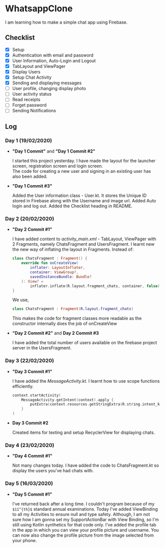 
# WhatsappClone  
I am learning how to make a simple chat app using Firebase.  
   
## Checklist

 - [x] Setup
 - [x] Authentication with email and password
 - [x] User Information, Auto-Login and Logout
 - [x] TabLayout and ViewPager
 - [x] Display Users
 - [x] Setup Chat Activity
 - [x] Sending and displaying messages
 - [ ] User profile, changing display photo
 - [ ] User activity status
 - [ ] Read receipts
 - [ ] Forget password
 - [ ] Sending Notifications

## Log  

### Day 1 (19/02/2020)

- **"Day 1 Commit"** and **"Day 1 Commit #2"**  
    
    I started this project yesterday. I have made the layout for the launcher screen, registration screen and login screen.  
    The code for creating a new user and signing in an existing user has also been added.

- **"Day 1 Commit #3"**
	
	Added the User information class - User.kt. It stores the Unique ID stored in Firebase along with the Username and image url. Added Auto login and log out.
	Added the Checklist heading in README.

### Day 2 (20/02/2020)
 
- **"Day 2 Commit #1"**
    
    I have added content to *activity_main.xml* - TabLayout, ViewPager with 2 Fragments, namely ChatsFragment and UsersFragment.
    I learnt new the new way of inflating the layout in Fragments. 
    Instead of:
	```kotlin
	class ChatsFragment : Fragment() {
		override fun onCreateView(
			inflater: LayoutInflater,
			container: ViewGroup?,
			savedInstanceBundle: Bundle?
		): View? =
			inflater.inflate(R.layout.fragment_chats, container, false)
	}
	```
    We use,
    ```kotlin
    class ChatsFragment : Fragment(R.layout.fragment_chats)
    ```
    This makes the code for fragment classes more readable as the constructor internally does the job of onCreateView
    
- **"Day 2 Commit #2"** and **Day 2 Commit #3**
    
    I have added the total number of users available on the firebase project server in the UsersFragment.
    
### Day 3 (22/02/2020)

- **"Day 3 Commit #1"**

    I have added the *MessageActivity.kt*. I learnt how to use scope functions efficiently.
    ```kotlin
    context.startActivity(
        MessageActivity.getIntent(context).apply {
            putExtra(context.resources.getStringExtra(R.string.intent_key_userid), user.id)
        }
    )
    ```
    
- **Day 3 Commit #2**

    Created items for texting and setup RecyclerView for displaying chats.

### Day 4 (23/02/2020)

- **"Day 4 Commit #1"**

	Not many changes today. I have added the code to ChatsFragment.kt so display the users you've had chats with.
	
### Day 5 (16/03/2020)

- **"Day 5 Commit #1"**

    I've returned back after a long time. I couldn't program because of my `$11^{th}$` standard annual examinations.
    Today I've added ViewBinding to all my Activities to ensure null and type safety. Although, I am not sure how
    I am gonna set my SupportActionBar with View Binding, so I'm still using Kotlin synthetics for that code only.
    I've added the profile tab in the app in which you can view your profile picture and username. You can now also
    change the profile picture from the image selected from your phone.
